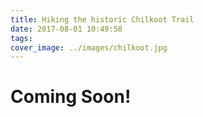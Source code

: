 ```yaml
---
title: Hiking the historic Chilkoot Trail
date: 2017-08-01 10:49:58
tags:
cover_image: ../images/chilkoot.jpg  
---
```


# Coming Soon!